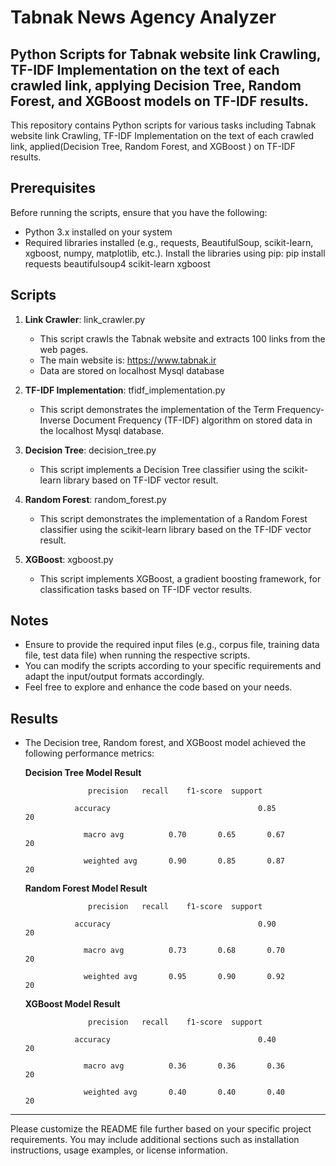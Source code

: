 
# Tabnak News Agency Analyzer 

## Python Scripts for Tabnak website link Crawling, TF-IDF Implementation on the text of each crawled link, applying Decision Tree, Random Forest, and XGBoost models on TF-IDF results.
 
This repository contains Python scripts for various tasks including Tabnak website link Crawling, TF-IDF Implementation on the text of each crawled link, applied(Decision Tree, Random Forest, and XGBoost ) on TF-IDF results.
 
## Prerequisites 
 
Before running the scripts, ensure that you have the following: 
 
- Python 3.x installed on your system 
- Required libraries installed (e.g., requests, BeautifulSoup, scikit-learn, xgboost, numpy, matplotlib, etc.). Install the libraries using pip:
pip install requests beautifulsoup4 scikit-learn xgboost
## Scripts 
 
1. **Link Crawler**:  link_crawler.py  
   - This script crawls the Tabnak website and extracts 100 links from the web pages. 
   - The main website is: https://www.tabnak.ir
   - Data are stored on localhost Mysql database
 
2. **TF-IDF Implementation**:  tfidf_implementation.py  
   - This script demonstrates the implementation of the Term Frequency-Inverse Document Frequency (TF-IDF) algorithm
   	on stored data in  the localhost Mysql database.
 
3. **Decision Tree**:  decision_tree.py  
   - This script implements a Decision Tree classifier using the scikit-learn library 
   	based on TF-IDF vector result.
 
4. **Random Forest**:  random_forest.py  
   - This script demonstrates the implementation of a Random Forest classifier using the scikit-learn library
      	based on the TF-IDF vector result.
 
5. **XGBoost**:  xgboost.py  
   - This script implements XGBoost, a gradient boosting framework, for classification tasks
      	based on TF-IDF vector results.
 
## Notes 
 
- Ensure to provide the required input files (e.g., corpus file, training data file, test data file) when running the respective scripts. 
- You can modify the scripts according to your specific requirements and adapt the input/output formats accordingly. 
- Feel free to explore and enhance the code based on your needs. 
 
 
## Results
- The Decision tree, Random forest, and XGBoost model achieved the following performance metrics:

	**Decision Tree Model Result**
  
  					precision	recall	  f1-score	support
		
			     accuracy                                 0.85           20
  
                   macro avg          0.70       0.65       0.67           20
  
                   weighted avg       0.90       0.85       0.87           20
  

	**Random Forest Model Result**
  
					precision	recall	  f1-score	support
  
		  	     accuracy                                 0.90           20
  
                   macro avg          0.73       0.68       0.70           20
  
                   weighted avg       0.95       0.90       0.92           20

	**XGBoost Model Result**
  
					precision	recall	  f1-score	support
  
			     accuracy                                 0.40           20
  
                   macro avg          0.36       0.36       0.36           20
  
                   weighted avg       0.40       0.40       0.40           20
  

--- 
 
Please customize the README file further based on your specific project requirements. You may include additional sections such as installation instructions, usage examples, or license information.
